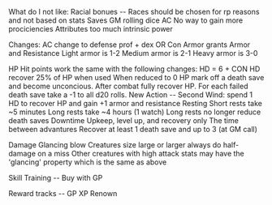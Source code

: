 What do I not like:
    Racial bonues -- Races should be chosen for rp reasons and not based on stats
    Saves
    GM rolling dice
    AC
    No way to gain more prociciencies
    Attributes
    too much intrinsic power



Changes:
AC
    change to defense
    prof + dex OR Con
    Armor grants Armor and Resistance
    Light armor is 1-2
    Medium armor is 2-1
    Heavy armor is 3-0

HP
    Hit points work the same with the following changes:
        HD = 6 + CON
        HD recover 25% of HP when used
        When reduced to 0 HP mark off a death save and become unconcious. After combat fully recover HP. For each failed death save take a -1 to all d20 rolls.
    New Action -- Second Wind: spend 1 HD to recover HP and gain +1 armor and resistance
Resting
    Short rests take ~5 minutes
    Long rests take ~4 hours (1 watch)
        Long rests no longer reduce death saves
    Downtime
        Upkeep, level up, and recovery only
        The time between advantures
        Recover at least 1 death save and up to 3 (at GM call)

Damage 
    Glancing blow
        Creatures size large or larger always do half-damage on a miss
        Other creatures with high attack stats may have the 'glancing' property which is the same as above

Skill Training --
    Buy with GP

Reward tracks --
    GP
    XP
    Renown